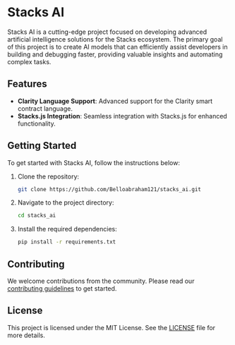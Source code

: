 # Stacks AI

Stacks AI is a cutting-edge project focused on developing advanced artificial intelligence solutions for the Stacks ecosystem. The primary goal of this project is to create AI models that can efficiently assist developers in building and debugging faster, providing valuable insights and automating complex tasks.

## Features

- **Clarity Language Support**: Advanced support for the Clarity smart contract language.
- **Stacks.js Integration**: Seamless integration with Stacks.js for enhanced functionality.

## Getting Started

To get started with Stacks AI, follow the instructions below:

1. Clone the repository:

   ```bash
   git clone https://github.com/Belloabraham121/stacks_ai.git
   ```

2. Navigate to the project directory:

   ```bash
   cd stacks_ai
   ```

3. Install the required dependencies:

   ```bash
   pip install -r requirements.txt
   ```

## Contributing

We welcome contributions from the community. Please read our [contributing guidelines](CONTRIBUTING.md) to get started.

## License

This project is licensed under the MIT License. See the [LICENSE](LICENSE) file for more details.
